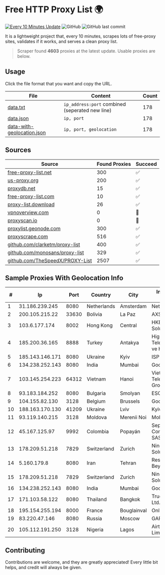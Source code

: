 
# Free HTTP Proxy List 🌍

[![Every 10 Minutes Update](https://github.com/mertguvencli/http-proxy-list/actions/workflows/main.yml/badge.svg?branch=main)](https://github.com/mertguvencli/http-proxy-list/actions/workflows/main.yml)
![GitHub](https://img.shields.io/github/license/mertguvencli/http-proxy-list)
![GitHub last commit](https://img.shields.io/github/last-commit/mertguvencli/http-proxy-list)

It is a lightweight project that, every 10 minutes, scrapes lots of free-proxy sites, validates if it works, and serves a clean proxy list.


> Scraper found **4603** proxies at the latest update. Usable proxies are below.

## Usage

Click the file format that you want and copy the URL.


|File|Content|Count|
|----|-------|-----|
|[data.txt](https://raw.githubusercontent.com/mertguvencli/http-proxy-list/main/proxy-list/data.txt)|`ip_address:port` combined (seperated new line)|178|
|[data.json](https://raw.githubusercontent.com/mertguvencli/http-proxy-list/main/proxy-list/data.json)|`ip, port`|178|
|[data-with-geolocation.json](https://raw.githubusercontent.com/mertguvencli/http-proxy-list/main/proxy-list/data-with-geolocation.json)|`ip, port, geolocation`|178|

## Sources

|Source|Found Proxies|Succeed|
|------|-------------|-------|
|[free-proxy-list.net](https://free-proxy-list.net)|300|✅|
|[us-proxy.org](https://www.us-proxy.org)|200|✅|
|[proxydb.net](http://proxydb.net)|15|✅|
|[free-proxy-list.com](https://free-proxy-list.com/?page=&port=&type%5B%5D=http&type%5B%5D=https&up_time=0&search=Search)|10|✅|
|[proxy-list.download](https://www.proxy-list.download/HTTP)|26|✅|
|[vpnoverview.com](https://vpnoverview.com/privacy/anonymous-browsing/free-proxy-servers)|0|🚫|
|[proxyscan.io](https://www.proxyscan.io)|0|🚫|
|[proxylist.geonode.com](https://proxylist.geonode.com/api/proxy-list?limit=300&page=1&sort_by=lastChecked&sort_type=desc&protocols=http,https)|300|✅|
|[proxyscrape.com](https://api.proxyscrape.com/v2/?request=displayproxies&protocol=http&timeout=10000&country=all&ssl=all&anonymity=all)|516|✅|
|[github.com/clarketm/proxy-list](https://raw.githubusercontent.com/clarketm/proxy-list/master/proxy-list-raw.txt)|400|✅|
|[github.com/monosans/proxy-list](https://raw.githubusercontent.com/monosans/proxy-list/main/proxies/http.txt)|329|✅|
|[github.com/TheSpeedX/PROXY-List](https://raw.githubusercontent.com/TheSpeedX/PROXY-List/master/http.txt)|2507|✅|


## Sample Proxies With Geolocation Info

|#|Ip|Port|Country|City|Internet Service Provider|
|-|--|----|-------|----|-------------------------|
|1|31.186.239.245|8080|Netherlands|Amsterdam|NetSkope Inc|
|2|200.105.215.22|33630|Bolivia|La Paz|AXS Bolivia S. A.|
|3|103.6.177.174|8002|Hong Kong|Central|HKBN Enterprise Solutions HK Limited|
|4|185.200.36.165|8888|Turkey|Antakya|High Speed Telekomunikasyon ve Hab. Hiz. Ltd. Sti.|
|5|185.143.146.171|8080|Ukraine|Kyiv|ISP UTELS|
|6|134.238.252.143|8080|India|Mumbai|Google LLC|
|7|103.145.254.223|64312|Vietnam|Hanoi|Vietnam Posts and Telecommunications Group|
|8|93.183.184.252|8080|Bulgaria|Smolyan|ESCOM Ltd|
|9|104.155.82.130|3128|Belgium|Brussels|Google LLC|
|10|188.163.170.130|41209|Ukraine|Lviv|Kyivstar UA|
|11|93.119.140.215|3128|Moldova|Merenii Noi|Moldtelecom SA|
|12|45.167.125.97|9992|Colombia|Popayán|Sepcom Comunicaciones SAS|
|13|178.209.51.218|7829|Switzerland|Zurich|Nine Internet Solutions AG|
|14|5.160.179.8|8080|Iran|Tehran|Respina Networks & Beyond PJSC|
|15|178.209.51.218|7829|Switzerland|Zurich|Nine Internet Solutions AG|
|16|134.238.252.143|8080|India|Mumbai|Google LLC|
|17|171.103.58.122|8080|Thailand|Bangkok|True Internet Co., Ltd.|
|18|195.154.255.194|8000|France|Bouglainval|Online S.A.S.|
|19|83.220.47.146|8080|Russia|Moscow|GARS|
|20|105.112.191.250|3128|Nigeria|Lagos|Airtel Networks Limited|



## Contributing

Contributions are welcome, and they are greatly appreciated! Every
little bit helps, and credit will always be given.

